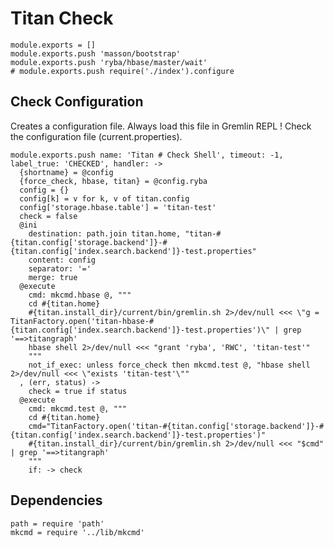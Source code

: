 
# Titan Check

    module.exports = []
    module.exports.push 'masson/bootstrap'
    module.exports.push 'ryba/hbase/master/wait'
    # module.exports.push require('./index').configure

## Check Configuration

Creates a configuration file. Always load this file in Gremlin REPL !
Check the configuration file (current.properties).

    module.exports.push name: 'Titan # Check Shell', timeout: -1, label_true: 'CHECKED', handler: ->
      {shortname} = @config
      {force_check, hbase, titan} = @config.ryba
      config = {}
      config[k] = v for k, v of titan.config
      config['storage.hbase.table'] = 'titan-test'
      check = false
      @ini
        destination: path.join titan.home, "titan-#{titan.config['storage.backend']}-#{titan.config['index.search.backend']}-test.properties"
        content: config
        separator: '='
        merge: true
      @execute
        cmd: mkcmd.hbase @, """
        cd #{titan.home}
        #{titan.install_dir}/current/bin/gremlin.sh 2>/dev/null <<< \"g = TitanFactory.open('titan-hbase-#{titan.config['index.search.backend']}-test.properties')\" | grep '==>titangraph'
        hbase shell 2>/dev/null <<< "grant 'ryba', 'RWC', 'titan-test'"
        """
        not_if_exec: unless force_check then mkcmd.test @, "hbase shell 2>/dev/null <<< \"exists 'titan-test'\""
      , (err, status) ->
        check = true if status
      @execute
        cmd: mkcmd.test @, """
        cd #{titan.home}
        cmd="TitanFactory.open('titan-#{titan.config['storage.backend']}-#{titan.config['index.search.backend']}-test.properties')"
        #{titan.install_dir}/current/bin/gremlin.sh 2>/dev/null <<< "$cmd" | grep '==>titangraph'
        """
        if: -> check

## Dependencies

    path = require 'path'
    mkcmd = require '../lib/mkcmd'
